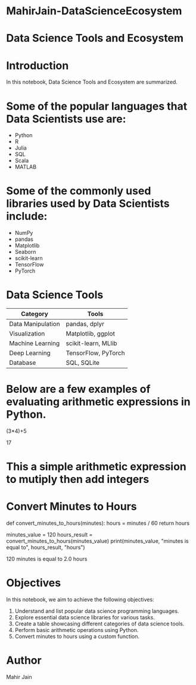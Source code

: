# MahirJain-DataScienceEcosystem

# Data Science Tools and Ecosystem

# Introduction
  In this notebook, Data Science Tools and Ecosystem are summarized.

# Some of the popular languages that Data Scientists use are:
  - Python
  - R
  - Julia
  - SQL
  - Scala
  - MATLAB

# Some of the commonly used libraries used by Data Scientists include:
  - NumPy
  - pandas
  - Matplotlib
  - Seaborn
  - scikit-learn
  - TensorFlow
  - PyTorch

# Data Science Tools

  | Category         | Tools              |
  |------------------|--------------------|
  | Data Manipulation| pandas, dplyr      |
  | Visualization    | Matplotlib, ggplot |
  | Machine Learning | scikit-learn, MLlib|
  | Deep Learning    | TensorFlow, PyTorch|
  | Database         | SQL, SQLite        |

# Below are a few examples of evaluating arithmetic expressions in Python.

  (3*4)+5

  17
  
# This a simple arithmetic expression to mutiply then add integers

# Convert Minutes to Hours
  
  def convert_minutes_to_hours(minutes):
      hours = minutes / 60
      return hours

  minutes_value = 120
  hours_result = convert_minutes_to_hours(minutes_value)
  print(minutes_value, "minutes is equal to", hours_result, "hours")

  120 minutes is equal to 2.0 hours


# Objectives
  In this notebook, we aim to achieve the following objectives:

  1. Understand and list popular data science programming languages.
  2. Explore essential data science libraries for various tasks.
  3. Create a table showcasing different categories of data science tools.
  4. Perform basic arithmetic operations using Python.
  5. Convert minutes to hours using a custom function.

# Author

  Mahir Jain
